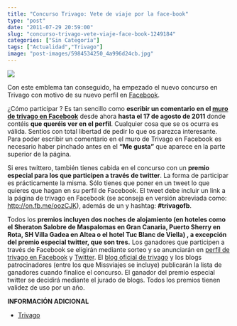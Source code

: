 ```yaml
---
title: "Concurso Trivago: Vete de viaje por la face-book"
type: "post"
date: "2011-07-29 20:59:00"
slug: "concurso-trivago-vete-viaje-face-book-1249184"
categories: ["Sin Categoría"]
tags: ["Actualidad","Trivago"]
image: "post-images/5984534250_4a996d24cb.jpg"
---
```


![](post-images/5984534250_4a996d24cb.jpg)

Con este emblema tan conseguido, ha empezado el nuevo concurso en Trivago con motivo de su nuevo perfil en [Facebook](http://www.facebook.com/pages/trivago/137633439645541).

¿Cómo participar ? Es tan sencillo como **escribir un comentario en el [**muro de trivago en Facebook**](http://www.facebook.com/pages/trivago/137633439645541)** desde ahora **hasta el 17 de agosto de 2011** donde contéis **que queréis ver en el perfil**. Cualquier cosa que se os ocurra es válida. Sentíos con total libertad de pedir lo que os parezca interesante. Para poder escribir un comentario en el muro de Trivago en Facebook es necesario haber pinchado antes en el **“Me gusta”** que aparece en la parte superior de la página.

Si eres twittero, también tienes cabida en el concurso con un **premio especial para los que participen a través de twitter**. La forma de participar es prácticamente la misma. Sólo tienes que poner en un tweet lo que quieres que hagan en su perfil de Facebook. El tweet debe incluir un link a la página de trivago en Facebook (se aconseja en versión abreviada como: <http://on.fb.me/oozCJK>), además de un y hashtag: **\#trivagofb**.

Todos los **premios incluyen dos noches de alojamiento (en hoteles como el Sheraton Salobre de Maspalomas en Gran Canaria, Puerto Sherry en Rota, SH Villa Gadea en Altea o el hotel Tuc Blanc de Viella) , a excepción del premio especial twitter, que son tres.** Los ganadores que participen a través de Facebook se eligirán mediante sorteo y se anunciarán en [perfil de trivago en Facebook](http://www.facebook.com/pages/trivago/137633439645541) y [Twitter](http://twitter.com/trivago_ES). El [blog oficial de trivago](http://blog.trivago.es/) y los blogs patrocinadores (entre los que Missviajes se incluye) publicarán la lista de ganadores cuando finalice el concurso. El ganador del premio especial twitter se decidirá mediante el jurado de blogs. Todos los premios tienen validez de uso por un año.

**INFORMACIÓN ADICIONAL**

- [Trivago ](http://www.trivago.es/concurso)